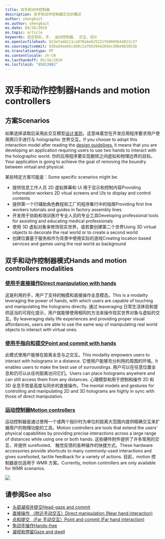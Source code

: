 ```yaml
---
title: 双手和动作控制器
description: 双手和动作控制器交互的概述
author: shengkait
ms.author: shengkait
ms.date: 04/26/2019
ms.topic: article
keywords: 混合现实，手、 运动控制器、 交互，设计
ms.openlocfilehash: b13efadd111ca970abe625221fb8045644822c37
ms.sourcegitcommit: b5bad4eeb5cdd0c2a7b639442656c306e8b5853b
ms.translationtype: MT
ms.contentlocale: zh-CN
ms.lasthandoff: 05/16/2019
ms.locfileid: "65813982"
---
```

# <a name="hands-and-motion-controllers"></a><span data-ttu-id="ae4d8-104">双手和动作控制器</span><span class="sxs-lookup"><span data-stu-id="ae4d8-104">Hands and motion controllers</span></span>
## <a name="scenarios"></a><span data-ttu-id="ae4d8-105">方案</span><span class="sxs-lookup"><span data-stu-id="ae4d8-105">Scenarios</span></span>
<span data-ttu-id="ae4d8-106">如果选择读取后采用此交互模型[设计准则](interaction-fundamentals.md)，这意味着您在开发应用程序要求用户使用两只手进行与 holographic 世界交互。</span><span class="sxs-lookup"><span data-stu-id="ae4d8-106">If you choose to adopt this interaction model after reading the [design guidelines](interaction-fundamentals.md), it means that you are developing an application requiring users to use two hands to interact with the holographic world.</span></span> <span data-ttu-id="ae4d8-107">你的应用程序要实现删除之间虚拟和物理边界的目标。</span><span class="sxs-lookup"><span data-stu-id="ae4d8-107">Your application is going to achieve the goal of removing the boundry between virtual and physical.</span></span>

<span data-ttu-id="ae4d8-108">某些特定方案可能是：</span><span class="sxs-lookup"><span data-stu-id="ae4d8-108">Some specific scenarios might be:</span></span>
* <span data-ttu-id="ae4d8-109">提供信息工作人员 2D 虚拟屏幕和 Ui 用于显示和控制内容</span><span class="sxs-lookup"><span data-stu-id="ae4d8-109">Providing information workers 2D vitual screens and UIs to display and control contents</span></span>
* <span data-ttu-id="ae4d8-110">提供第一个行辅助角色教程和工厂的程序集行中的指南</span><span class="sxs-lookup"><span data-stu-id="ae4d8-110">Providing first line workers tutorials and guides in factory assembly lines</span></span>
* <span data-ttu-id="ae4d8-111">开发用于协助和培训医疗专业人员的专业工具</span><span class="sxs-lookup"><span data-stu-id="ae4d8-111">Developing professional tools for assisting and educating medical professionals</span></span>  
* <span data-ttu-id="ae4d8-112">使用 3D 虚拟对象来修饰现实世界，或若要创建第二个世界</span><span class="sxs-lookup"><span data-stu-id="ae4d8-112">Using 3D virtual objects to decorate the real world or to create a second world</span></span> 
* <span data-ttu-id="ae4d8-113">创建位置基于服务和作为背景中使用实际的游戏</span><span class="sxs-lookup"><span data-stu-id="ae4d8-113">Creating location based services and games using the real world as background</span></span>

## <a name="hands-and-motion-controllers-modalities"></a><span data-ttu-id="ae4d8-114">双手和动作控制器模式</span><span class="sxs-lookup"><span data-stu-id="ae4d8-114">Hands and motion controllers modalities</span></span>
### <a name="direct-manipulation-with-handsdirect-manipulationmd"></a>[<span data-ttu-id="ae4d8-115">使用手直接操作</span><span class="sxs-lookup"><span data-stu-id="ae4d8-115">Direct manipulation with hands</span></span>](direct-manipulation.md)
<span data-ttu-id="ae4d8-116">这是利用的手，用户了支持的触摸和直接操作全息模态。</span><span class="sxs-lookup"><span data-stu-id="ae4d8-116">This is a modality leveraging the power of hands, with which users are capable of touching and manipulating the holograms directly.</span></span> <span data-ttu-id="ae4d8-117">通过 leaveraging 日常生活体验和提供适当的可视化提示，用户就能够使用相同的方法来操作现实世界对象与虚拟的交互。</span><span class="sxs-lookup"><span data-stu-id="ae4d8-117">By leaveraging daily life experiences and providing proper visual affordances, users are able to use the same way of manipulating real world objects to interact with virtual ones.</span></span>   

### <a name="point-and-commit-with-handspoint-and-commitmd"></a>[<span data-ttu-id="ae4d8-118">使用手指向和提交</span><span class="sxs-lookup"><span data-stu-id="ae4d8-118">Point and commit with hands</span></span>](point-and-commit.md)
<span data-ttu-id="ae4d8-119">此模式使用户能够在距离全息与之交互。</span><span class="sxs-lookup"><span data-stu-id="ae4d8-119">This modality empowers users to interact with holograms in a distance.</span></span> <span data-ttu-id="ae4d8-120">它使用户能够充分利用的周围的环境。</span><span class="sxs-lookup"><span data-stu-id="ae4d8-120">It enables users to make the best use of surroundings.</span></span> <span data-ttu-id="ae4d8-121">用户可以在任意位置全息和仍可以从任何距离访问它们。</span><span class="sxs-lookup"><span data-stu-id="ae4d8-121">Users can place holograms anywhere and can still access them from any distances.</span></span> <span data-ttu-id="ae4d8-122">心理模型和用于控制和操作 2D 和 3D 全息手势是高度与同步的直接操作。</span><span class="sxs-lookup"><span data-stu-id="ae4d8-122">The mental models and gestures for controlling and manipulating 2D and 3D holograms are highly in sync with those of direct manipulation.</span></span>

### <a name="motion-controllersmotion-controllersmd"></a>[<span data-ttu-id="ae4d8-123">运动控制器</span><span class="sxs-lookup"><span data-stu-id="ae4d8-123">Motion controllers</span></span>](motion-controllers.md)
<span data-ttu-id="ae4d8-124">运动控制器是通过使用一个或两个指针时为单位的距离大范围内提供精确交互来扩展用户的物理功能的工具。</span><span class="sxs-lookup"><span data-stu-id="ae4d8-124">Motion controllers are tools that extend the users' physical capabilities by providing precise interactions across a large range of distances while using one or both hands.</span></span> <span data-ttu-id="ae4d8-125">这些硬件附件提供了许多常用的交互，并提供 surefooted、 触觉反馈的各种操作的快捷方式。</span><span class="sxs-lookup"><span data-stu-id="ae4d8-125">These hardware accessories provide shortcuts to many commonly-used interactions and gives surefooted, tactile feedback for a variety of actions.</span></span> <span data-ttu-id="ae4d8-126">目前，motion 控制器是仅适用于 WMR 方案。</span><span class="sxs-lookup"><span data-stu-id="ae4d8-126">Currently, motion controllers are only available for WMR scenarios.</span></span> 

![](images/Hands-and-controllers-720px.jpg)<br>

## <a name="see-also"></a><span data-ttu-id="ae4d8-127">请参阅</span><span class="sxs-lookup"><span data-stu-id="ae4d8-127">See also</span></span>
* [<span data-ttu-id="ae4d8-128">头部凝视并提交</span><span class="sxs-lookup"><span data-stu-id="ae4d8-128">Head-gaze and commit</span></span>](gaze-and-commit.md)
* [<span data-ttu-id="ae4d8-129">直接操作 （附近手动交互）</span><span class="sxs-lookup"><span data-stu-id="ae4d8-129">Direct manipulation (Near hand interaction)</span></span>](direct-manipulation.md)
* [<span data-ttu-id="ae4d8-130">点和提交 （Far 手动交互）</span><span class="sxs-lookup"><span data-stu-id="ae4d8-130">Point and commit (Far hand interaction)</span></span>](point-and-commit.md)
* [<span data-ttu-id="ae4d8-131">免动手操作</span><span class="sxs-lookup"><span data-stu-id="ae4d8-131">Hands-free</span></span>](hands-free.md)
* [<span data-ttu-id="ae4d8-132">凝视和停留</span><span class="sxs-lookup"><span data-stu-id="ae4d8-132">Gaze and dwell</span></span>](gaze-targeting.md)
